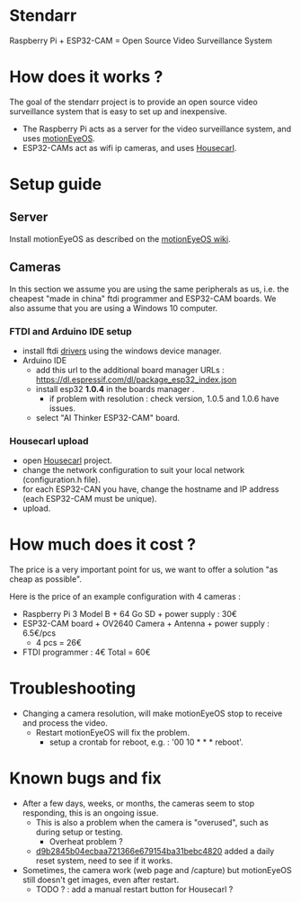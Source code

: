 # Stendarr
Raspberry Pi + ESP32-CAM = Open Source Video Surveillance System

# How does it works ?
The goal of the stendarr project is to provide an open source video surveillance system that is easy to set up and inexpensive.
* The Raspberry Pi acts as a server for the video surveillance system, and uses [motionEyeOS](https://github.com/ccrisan/motionEyeOS).
* ESP32-CAMs act as wifi ip cameras, and uses [Housecarl](https://github.com/Cyril-Meyer/Stendarr/tree/main/Housecarl).

# Setup guide
## Server
Install motionEyeOS as described on the [motionEyeOS wiki](https://github.com/ccrisan/motioneyeos/wiki/Installation).

## Cameras
In this section we assume you are using the same peripherals as us, i.e. the cheapest "made in china" ftdi programmer and ESP32-CAM boards. We also assume that you are using a Windows 10 computer.
### FTDI and Arduino IDE setup
* install ftdi [drivers](https://ftdichip.com/drivers/vcp-drivers/) using the windows device manager.
* Arduino IDE
  * add this url to the additional board manager URLs : https://dl.espressif.com/dl/package_esp32_index.json
  * install esp32 **1.0.4** in the boards manager .
    * if problem with resolution : check version, 1.0.5 and 1.0.6 have issues.
  * select "AI Thinker ESP32-CAM" board.
### Housecarl upload
* open [Housecarl](https://github.com/Cyril-Meyer/Stendarr/tree/main/Housecarl) project.
* change the network configuration to suit your local network (configuration.h file).
* for each ESP32-CAN you have, change the hostname and IP address (each ESP32-CAM must be unique).
* upload.

# How much does it cost ?
The price is a very important point for us, we want to offer a solution "as cheap as possible".

Here is the price of an example configuration with 4 cameras :
* Raspberry Pi 3 Model B + 64 Go SD + power supply : 30€
* ESP32-CAM board + OV2640 Camera + Antenna + power supply : 6.5€/pcs
  * 4 pcs = 26€
* FTDI programmer : 4€
Total = 60€

# Troubleshooting
* Changing a camera resolution, will make motionEyeOS stop to receive and process the video.
  * Restart motionEyeOS will fix the problem.
    * setup a crontab for reboot, e.g. : '00 10 * * * reboot'.

# Known bugs and fix
* After a few days, weeks, or months, the cameras seem to stop responding, this is an ongoing issue.
  * This is also a problem when the camera is "overused", such as during setup or testing.
    * Overheat problem ?
  * [d9b2845b04ecbaa721366e679154ba31bebc4820](https://github.com/Cyril-Meyer/Stendarr/commit/d9b2845b04ecbaa721366e679154ba31bebc4820) added a daily reset system, need to see if it works.
* Sometimes, the camera work (web page and /capture) but motionEyeOS still doesn't get images, even after restart.
  * TODO ? : add a manual restart button for Housecarl ?
